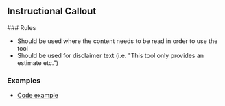 ## Instructional Callout

### Rules

* Should be used where the content needs to be read in order to use the tool
* Should be used for disclaimer text (i.e. "This tool only provides an estimate etc.")

### Examples

* [Code example](https://github.com/moneyadviceservice/rad/blob/cb2bc6e64ab5b71abd8f03b9869578aca7e78db7/app/views/questionnaires/edit.html.erb#L12)
